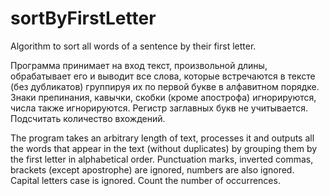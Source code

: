 # sortByFirstLetter
Algorithm to sort all words of a sentence by their first letter.

Программа принимает на вход текст, произвольной длины, обрабатывает его и выводит все слова, которые встречаются в тексте (без дубликатов) группируя их по первой букве в алфавитном порядке. Знаки препинания, кавычки, скобки (кроме апострофа) игнорируются, числа также игнорируются. Регистр заглавных букв не учитывается. Подсчитать количество вхождений.

The program takes an arbitrary length of text, processes it and outputs all the words that appear in the text (without duplicates) by grouping them by the first letter in alphabetical order. Punctuation marks, inverted commas, brackets (except apostrophe) are ignored, numbers are also ignored. Capital letters case is ignored. Count the number of occurrences.

